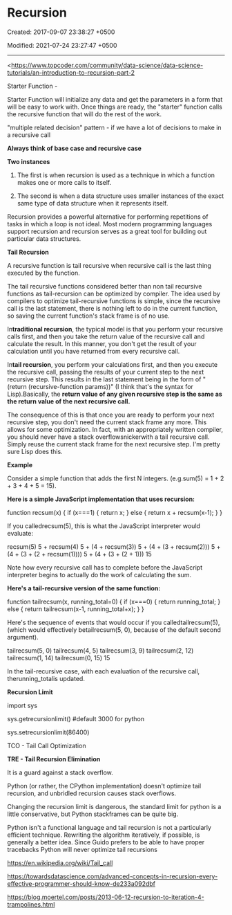 # Recursion

Created: 2017-09-07 23:38:27 +0500

Modified: 2021-07-24 23:27:47 +0500

---

<https://www.topcoder.com/community/data-science/data-science-tutorials/an-introduction-to-recursion-part-2



Starter Function -

Starter Function will initialize any data and get the parameters in a form that will be easy to work with. Once things are ready, the "starter" function calls the recursive function that will do the rest of the work.



"multiple related decision" pattern - if we have a lot of decisions to make in a recursive call



**Always think of base case and recursive case**



**Two instances**

1.  The first is when recursion is used as a technique in which a function makes one or more calls to itself.

2.  The second is when a data structure uses smaller instances of the exact same type of data structure when it represents itself.



Recursion provides a powerful alternative for performing repetitions of tasks in which a loop is not ideal. Most modern programming languages support recursion and recursion serves as a great tool for building out particular data structures.



**Tail Recursion**

A recursive function is tail recursive when recursive call is the last thing executed by the function.



The tail recursive functions considered better than non tail recursive functions as tail-recursion can be optimized by compiler. The idea used by compilers to optimize tail-recursive functions is simple, since the recursive call is the last statement, there is nothing left to do in the current function, so saving the current function's stack frame is of no use.



In**traditional recursion**, the typical model is that you perform your recursive calls first, and then you take the return value of the recursive call and calculate the result. In this manner, you don't get the result of your calculation until you have returned from every recursive call.



In**tail recursion**, you perform your calculations first, and then you execute the recursive call, passing the results of your current step to the next recursive step. This results in the last statement being in the form of "(return (recursive-function params))" (I think that's the syntax for Lisp).Basically, the **return value of any given recursive step is the same as the return value of the next recursive call.**



The consequence of this is that once you are ready to perform your next recursive step, you don't need the current stack frame any more. This allows for some optimization. In fact, with an appropriately written compiler, you should never have a stack overflowsnickerwith a tail recursive call. Simply reuse the current stack frame for the next recursive step. I'm pretty sure Lisp does this.



**Example**

Consider a simple function that adds the first N integers. (e.g.sum(5) = 1 + 2 + 3 + 4 + 5 = 15).



**Here is a simple JavaScript implementation that uses recursion:**

function recsum(x) {
if (x===1) {
return x;
} else {
return x + recsum(x-1);
}
}



If you calledrecsum(5), this is what the JavaScript interpreter would evaluate:

recsum(5)
5 + recsum(4)
5 + (4 + recsum(3))
5 + (4 + (3 + recsum(2)))
5 + (4 + (3 + (2 + recsum(1))))
5 + (4 + (3 + (2 + 1)))
15



Note how every recursive call has to complete before the JavaScript interpreter begins to actually do the work of calculating the sum.



**Here's a tail-recursive version of the same function:**

function tailrecsum(x, running_total=0) {
if (x===0) {
return running_total;
} else {
return tailrecsum(x-1, running_total+x);
}
}



Here's the sequence of events that would occur if you calledtailrecsum(5), (which would effectively betailrecsum(5, 0), because of the default second argument).

tailrecsum(5, 0)
tailrecsum(4, 5)
tailrecsum(3, 9)
tailrecsum(2, 12)
tailrecsum(1, 14)
tailrecsum(0, 15)
15



In the tail-recursive case, with each evaluation of the recursive call, therunning_totalis updated.



**Recursion Limit**

import sys

sys.getrecursionlimit() #default 3000 for python

sys.setrecursionlimit(86400)



TCO - Tail Call Optimization

**TRE - Tail Recursion Elimination**



It is a guard against a stack overflow.



Python (or rather, the CPython implementation) doesn't optimize tail recursion, and unbridled recursion causes stack overflows.



Changing the recursion limit is dangerous, the standard limit for python is a little conservative, but Python stackframes can be quite big.



Python isn't a functional language and tail recursion is not a particularly efficient technique. Rewriting the algorithm iteratively, if possible, is generally a better idea. Since Guido prefers to be able to have proper tracebacks Python will never optimize tail recursions



<https://en.wikipedia.org/wiki/Tail_call>



<https://towardsdatascience.com/advanced-concepts-in-recursion-every-effective-programmer-should-know-de233a092dbf>

<https://blog.moertel.com/posts/2013-06-12-recursion-to-iteration-4-trampolines.html>
